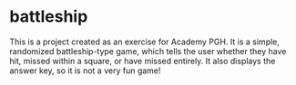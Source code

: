 # battleship

This is a project created as an exercise for Academy PGH. It is a simple, randomized battleship-type game, which tells the user whether they have hit, missed within a square, or have missed entirely. It also displays the answer key, so it is not a very fun game!
